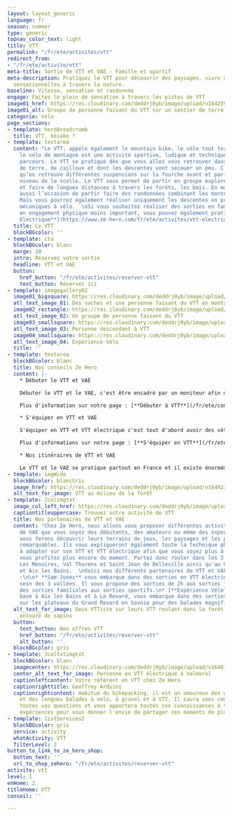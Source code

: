 ```yaml
---
layout: layout_generic
language: fr
season: summer
type: generic
topnav_color_text: light
title: VTT
permalink: "/fr/ete/activites/vtt"
redirect_from:
- "/fr/ete/activite/vtt"
meta-title: Sortie de VTT et VAE - Famille et sportif
meta-description: Pratiquez le VTT pour découvrir des paysages, vivre des descentes
  sensationnelles à travers la nature.
baseline: Vitesse, sensation et randonnée
engage: Faites le plein de sensation à travers les pistes de VTT
image01_href: https://res.cloudinary.com/deddrj0yb/image/upload/v1642592264/website/summer/lachlan-cruickshank-S9v_EPJfGys-unsplash_b5jpdh.jpg
image01_alt: Groupe de personne faisant du VTT sur un sentier de terre face à la montagne
categorie: Vélo
page_sections:
- template: heroBreadcrumb
  title: VTT, késako ?
- template: textarea
  content: "Le VTT, appelé également le mountain bike, le vélo tout terrain ou encore
    le vélo de montagne est une activité sportive, ludique et technique selon les
    parcours. Le VTT se pratique dès que vous allez vous retrouver dans des sentiers
    de terre, de cailloux et dont les descentes vont secouer un peu. C’est pour cela
    qu’on retrouve différentes suspensions sur la fourche avant et parfois aussi au
    niveau de la scelle. Le VTT vous permet de partir en groupe explorer la nature
    et faire de longues distances à travers les forêts, les bois. En montagne c’est
    aussi l’occasion de partir faire des randonnées combinant les montées et les descentes.
    Mais vous pourrez également réaliser uniquement les descentes en prenant les remontées
    mécaniques à vélo.  \nSi vous souhaitez réaliser des sorties en famille, avec
    en engagement physique moins important, vous pouvez également pratiquer le [**VTT
    Electrique**](https://www.ze-hero.com/fr/ete/activites/vtt-electrique). "
  title: Le VTT
  blockBGcolor: ''
- template: cta
  blockBGcolor: blanc
  marge: 20
  intro: Réservez votre sortie
  headline: VTT et VAE
  button:
    href_button: "/fr/ete/activites/reserver-vtt"
    text_button: Réservez ici
- template: imagegallery02
  image01_bigsquare: https://res.cloudinary.com/deddrj0yb/image/upload/v1655108069/website/VTT%20AE/pexels-reinhard-bruckner-5328112.jpg
  atl_text_image_01: Des vaches et une personne faisant du VTT en montagne
  image02_rectangle: https://res.cloudinary.com/deddrj0yb/image/upload/v1655108071/website/VTT%20AE/forest-4366094_1920.jpg
  atl_text_image_02: Un groupe de personne faisant du VTT
  image03_smallsquare: https://res.cloudinary.com/deddrj0yb/image/upload/v1654866668/website/Sames%20Jones/FB_IMG_1654680653467.jpg
  atl_text_image_03: Personne descendant à VTT
  image04_smallsquare: https://res.cloudinary.com/deddrj0yb/image/upload/v1653899659/website/Exp%C3%A9rience%20V%C3%A9lo/randonn%C3%A9e_en_vtt_%C3%A9lectrique_%C3%A0_proximit%C3%A9_du_lac_d_annecy_en_haute-savoie..jpg
  atl_text_image_04: Expérience Vélo
  title: ''
- template: textarea
  blockBGcolor: blanc
  title: Nos conseils Ze Hero
  content: |-
    * Débuter le VTT et VAE

    Débuter le VTT et le VAE, c'est être encadré par un moniteur afin de parcourir des sentiers dans un environnement naturel. C'est profiter de l'émulsion d'un groupe, de découvrir des lieux, des paysages, de rouler en montagne, en forêts. Vous pourrez alors apprendre comment bien pédaler en montée, les techniques de descente et profiter du moment. Que ce soit pour des petites balades, de longues randonnées pour famille ou sportive, partez rouler en VTT et VAE.

    Plus d'information sur notre page : [**Débuter à VTT**](/fr/ete/conseils/debuter-vtt)

    * S'équiper en VTT et VAE

    S'équiper en VTT et VTT électrique c'est tout d'abord avoir des vêtements adaptés à l'activité. Il vous faudra vous protéger avec un casque et parfois des protections supplémentaires tel qu'aux coudes, genoux, cheville et dos. Il vaut mieux porter des lunettes afin de ne pas recevoir de projectiles dans les yeux. En ce qui concerne les VTT, si vous êtes encadrés par un moniteur, vous pourrez louer dans un magasin ou directement auprès de lui votre VTT.

    Plus d'informations sur notre page : [**S'équiper en VTT**](/fr/ete/conseils/equipement-vtt)

    * Nos itinéraires de VTT et VAE

    Le VTT et le VAE se pratique partout en France et il existe énormément d'itinéraires de VTT. Que ce soit en campagne, près du littoral, en montagne, vous pourrez profiter de nombreuses balades. Avec Ze Hero, nous vous proposons des sorties de VTT dans les Alpes et à Aix les Bains. Vous bénéficierez de rouler dans des lieux naturels, avec des paysages magnifiques. Des itinéraires adaptés à tous les niveaux pour des moments de découverte, d'effort et d'engagement.
- template: imgWide
  blockBGcolor: blancGris
  image_href: https://res.cloudinary.com/deddrj0yb/image/upload/v1649234241/website/assets/Recadr%C3%A9es/vtt.png
  alt_text_for_image: VTT au milieu de la forêt
- template: 2colimgtxt
  image_col_left_href: https://res.cloudinary.com/deddrj0yb/image/upload/v1642592264/website/summer/tim-foster-qrIy8dBzCVU-unsplash_t0p4kh.jpg
  captiontitleuppercase: Trouvez votre activité de VTT
  title: Nos partenaires de VTT et VAE
  content: "Chez Ze Hero, nous allons vous proposer différentes activités de VTT et
    de VAE que vous soyez des débutants, des amateurs ou même des experts. Nos partenaires
    vous ferons découvrir leurs terrains de jeux, les paysages et les points de vue
    remarquables. Ils vous expliqueront également toute la technique physique et technique
    à adopter sur son VTT et VTT électrique afin que vous soyez plus à l'aise et que
    vous profitez plus encore du moment. Partez donc rouler dans les 3 Vallées à Méribel,
    Les Menuires, Val Thorens et Saint Jean de Belleville ainsi qu'au Grand Revard
    et Aix les Bains.  \nVoici nos différents partenaires de VTT et VAE chez Ze Hero
    :\n\n* **Sam Jones** vous embarque dans des sorties en VTT électrique et VTT au
    sein des 3 vallées. Il vous propose des sorties de 2h aux sorties journées pour
    des sorties familiales aux sorties sportifs.\n* [**Expérience Vélo**](https://www.ze-hero.com/fr/ete/partenaires/experience-velo),
    basé à Aix les Bains et à Le Revard, vous embarque dans des sorties de VTT électrique
    sur les plateaux du Grand Revard en Savoie pour des balades magnifiques."
  alt_text_for_image: Deux VTTiste sur leurs VTT roulant dans la forêt sur un chemin
    entouré de sapins
  button:
    text_button: Nos offres VTT
    href_button: "/fr/ete/activites/reserver-vtt"
    alt_button: ''
  blockBGcolor: gris
- template: 3coltxtimgtxt
  blockBGcolor: blanc
  imagecenter: https://res.cloudinary.com/deddrj0yb/image/upload/v1648110488/website/summer/IMG_20201110_155723.jpg
  center_alt_text_for_image: Personne en VTT électrique à Valmorel
  captionleftcontent: Votre référent en VTT chez Ze Hero
  captionrighttitle: Geoffrey Arduini
  captionrightcontent: Habitué du bikepacking, il est un amoureux des grands espaces
    et des longues balades à vélo, à gravel et à VTT. Il saura vous conseiller pour
    toutes vos questions et vous apportera toutes ces connaissances à travers ses
    expériences pour vous donner l'envie de partager ces moments de plaisir à VTT.
- template: listServices2
  blockBGcolor: gris
  service: activity
  whatActivity: VTT
  filterLevel: 2
button_to_link_to_ze_hero_shop:
  button_text: ''
  url_to_shop_zehero: "/fr/ete/activites/reserver-vtt"
activite: vtt
level: 1
enHome: 2
titleHome: VTT
conseil: ''

---
```

